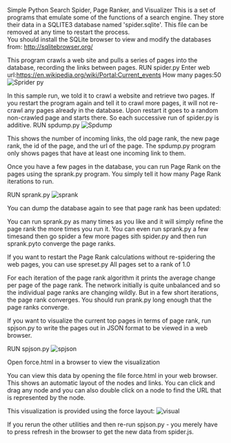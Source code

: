 Simple Python Search Spider, Page Ranker, and Visualizer
This is a set of programs that emulate some of the functions of a search engine. They store their data in a SQLITE3 database named 'spider.sqlite'.  This file can be removed at any time to restart the process.   
You should install the SQLite browser to view and modify the databases from:
http://sqlitebrowser.org/

This program crawls a web site and pulls a series of pages into the database, recording the links between pages.
RUN spider.py
Enter web url:https://en.wikipedia.org/wiki/Portal:Current_events
How many pages:50
![Sprider py](https://user-images.githubusercontent.com/87746876/126529506-71a3b79b-348c-4bb6-a5cc-fd64ea043af9.png)

In this sample run, we told it to crawl a website and retrieve two pages.  If you restart the program again and tell it to crawl more pages, it will not re-crawl any pages already in the database. Upon restart it goes to a random non-crawled page and starts there. So each successive run of spider.py is additive.
RUN spdump.py
![Spdump](https://user-images.githubusercontent.com/87746876/126529846-0b595950-e846-4692-98c2-5c2f66ef3292.png)


This shows the number of incoming links, the old page rank, the new page rank, the id of the page, and the url of the page.  The spdump.py program only shows pages that have at least one incoming link to them.

Once you have a few pages in the database, you can run Page Rank on the pages using the sprank.py program.  You simply tell it how many Page Rank iterations to run.

RUN sprank.py
![sprank](https://user-images.githubusercontent.com/87746876/126530489-d830e026-4238-420b-b58c-fba780b1f3f8.png)

You can dump the database again to see that page rank has been updated:

You can run sprank.py as many times as you like and it will simply refine the page rank the more times you run it. You can even run sprank.py a few timesand then go spider a few more pages sith spider.py and then run sprank.pyto converge the page ranks.

If you want to restart the Page Rank calculations without re-spidering the  web pages, you can use spreset.py
All pages set to a rank of 1.0

For each iteration of the page rank algorithm it prints the average change per page of the page rank.   The network initially is quite unbalanced and so the individual page ranks are changing wildly. But in a few short iterations, the page rank converges.  You should run prank.py long enough that the page ranks converge.

If you want to visualize the current top pages in terms of page rank, run spjson.py to write the pages out in JSON format to be viewed in a web browser.

RUN spjson.py
![spjson](https://user-images.githubusercontent.com/87746876/126530957-bca413c8-dbe3-4e30-8331-3616674b98e8.png)


Open force.html in a browser to view the visualization

You can view this data by opening the file force.html in your web browser.  
This shows an automatic layout of the nodes and links.  You can click and drag any node and you can also double click on a node to find the URL that is represented by the node.

This visualization is provided using the force layout:
![visual](https://user-images.githubusercontent.com/87746876/126531184-4319f4bd-387c-464a-9f78-2eef84f94d56.png)

If you rerun the other utilities and then re-run spjson.py - you merely have to press refresh in the browser to get the new data from spider.js.
